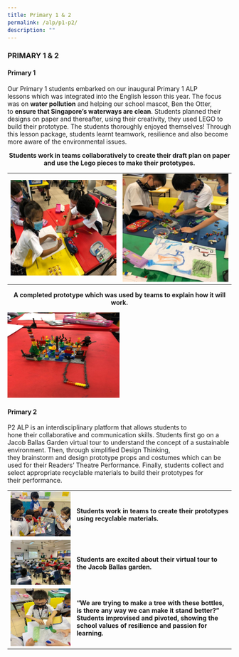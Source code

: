 ```yaml
---
title: Primary 1 & 2
permalink: /alp/p1-p2/
description: ""
---
```

### PRIMARY 1 & 2

#### Primary 1  

Our Primary 1 students embarked on our inaugural Primary 1 ALP lessons which was integrated into the English lesson this year. The focus was on **water pollution** and helping our school mascot, Ben the Otter, to **ensure that Singapore’s waterways are clean**. Students planned their designs on paper and thereafter, using their creativity, they used LEGO to build their prototype. The students thoroughly enjoyed themselves! Through this lesson package, students learnt teamwork, resilience and also become more aware of the environmental issues.  

<p align="center"> <b>Students work in teams collaboratively to create their draft plan on paper and use the Lego pieces to make their prototypes.</b></p> 

<table>
	<tr>
		<td width="50%">
			<img src="/images/4%20(17).jpg"/>
		</td>
		<td width="50%">
			<img src="/images/5%20(16).jpg"/>
		</td>
	</tr>
</table>

<p align="center"><b>A completed prototype which was used by teams to explain how it will work.</b></p>

<img src="/images/6%20(12).jpg" style="width:50%"/>
  
#### Primary 2

P2 ALP is an interdisciplinary platform that allows students to hone their collaborative and communication skills. Students first go on a Jacob Ballas Garden virtual tour to understand the concept of a sustainable environment. Then, through simplified Design Thinking, they brainstorm and design prototype props and costumes which can be used for their Readers’ Theatre Performance. Finally, students collect and select appropriate recyclable materials to build their prototypes for their performance.

| | |
| --- | --- |
| ![](/images/1%20(27).jpg) | **Students work in teams to create their prototypes using recyclable materials.** |
| ![](/images/2%20(26).jpg) | **Students are excited about their virtual tour to the Jacob Ballas garden.** |
| ![](/images/3%20(23).jpg) | **“We are trying to make a tree with these bottles, is there any way we can make it stand better?” Students improvised and pivoted, showing the school values of resilience and passion for learning.** |